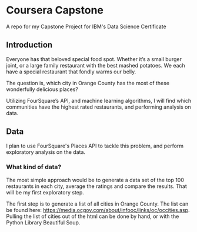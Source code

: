 # Coursera Capstone

A repo for my Capstone Project for IBM's Data Science Certificate


## Introduction

Everyone has that beloved special food spot. Whether it’s a small burger joint, or a large family restaurant with the best mashed potatoes. We each have a special restaurant that fondly warms our belly.  

The question is, which city in Orange County has the most of these wonderfully delicious places?

Utilizing FourSquare’s API, and machine learning algorithms, I will find which communities have the highest rated restaurants, and performing analysis on data.

## Data

I plan to use FourSquare's Places API to tackle this problem, and perform exploratory analysis on the data. 

### What kind of data?

The most simple approach would be to generate a data set of the top 100 restaurants in each city, average the ratings and compare the results. That will be my first exploratory step. 

The first step is to generate a list of all cities in Orange County. The list can be found here: https://media.ocgov.com/about/infooc/links/oc/occities.asp. Pulling the list of cities out of the html can be done by hand, or with the Python Library Beautiful Soup.

